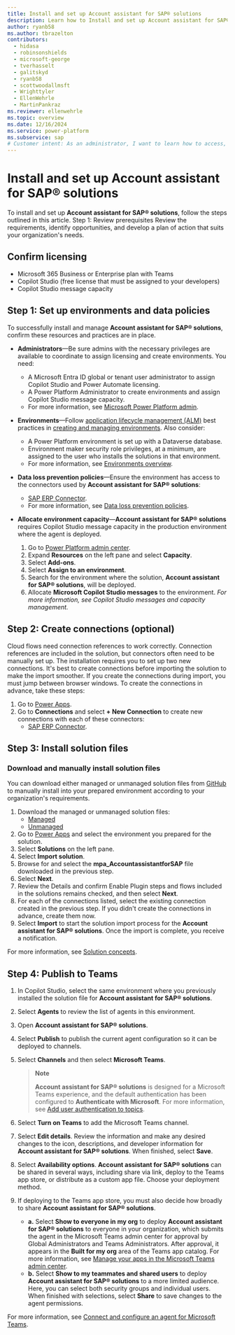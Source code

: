 ```yaml
---
title: Install and set up Account assistant for SAP® solutions
description: Learn how to Install and set up Account assistant for SAP® solutions.
author: ryanb58
ms.author: tbrazelton
contributors:
  - hidasa
  - robinsonshields
  - microsoft-george
  - tverhasselt
  - galitskyd
  - ryanb58
  - scottwoodallmsft
  - Wrighttyler
  - EllenWehrle
  - MartinPankraz
ms.reviewer: ellenwehrle
ms.topic: overview
ms.date: 12/16/2024
ms.service: power-platform
ms.subservice: sap
# Customer intent: As an administrator, I want to learn how to access, install, and set up the Account assistant for SAP® solutions.
---
```


# Install and set up **Account assistant for SAP® solutions**
To install and set up **Account assistant for SAP® solutions**, follow the steps outlined in this article.
Step 1: Review prerequisites
Review the requirements, identify opportunities, and develop a plan of action that suits your organization's needs.

## Confirm licensing
-	Microsoft 365 Business or Enterprise plan with Teams
-	Copilot Studio (free license that must be assigned to your developers)
-	Copilot Studio message capacity

## Step 1: Set up environments and data policies

To successfully install and manage **Account assistant for SAP® solutions**, confirm these resources and practices are in place.
- **Administrators**—Be sure admins with the necessary privileges are available to coordinate to assign licensing and create environments. You need:
    - A Microsoft Entra ID global or tenant user administrator to assign Copilot Studio and Power Automate licensing.
    - A Power Platform Administrator to create environments and assign Copilot Studio message capacity.
    - For more information, see [Microsoft Power Platform admin](/power-platform/admin).
- **Environments**—Follow [application lifecycle management (ALM)](/power-platform/alm) best practices in [creating and managing environments](/power-platform/admin/create-environment). Also consider:
    - A Power Platform environment is set up with a Dataverse database.
    - Environment maker security role privileges, at a minimum, are assigned to the user who installs the solutions in that environment.
    - For more information, see [Environments overview](/power-platform/admin/environments-overview).
- **Data loss prevention policies**—Ensure the environment has access to the connectors used by **Account assistant for SAP® solutions**:
    - [SAP ERP Connector](/connectors/saperp/).
    - For more information, see [Data loss prevention policies](/power-platform/admin/wp-data-loss-prevention).
- **Allocate environment capacity**—**Account assistant for SAP® solutions** requires Copilot Studio message capacity in the production environment where the agent is deployed.

    1.	Go to [Power Platform admin center](https://admin.powerplatform.microsoft.com/).
    2.	Expand **Resources** on the left pane and select **Capacity**.
    3.	Select **Add-ons**.
    4.	Select **Assign to an environment**.
    5.	Search for the environment where the solution, **Account assistant for SAP® solutions**, will be deployed.
    6.	Allocate **Microsoft Copilot Studio messages** to the environment.
        _For more information, see Copilot Studio messages and capacity management._

## Step 2: Create connections (optional)
Cloud flows need connection references to work correctly. Connection references are included in the solution, but connectors often need to be manually set up.
The installation requires you to set up two new connections. It's best to create connections before importing the solution to make the import smoother. If you create the connections during import, you must jump between browser windows.
To create the connections in advance, take these steps:
1.	Go to [Power Apps](https://make.powerapps.com/).
2.	Go to **Connections** and select **+ New Connection** to create new connections with each of these connectors:
    - [SAP ERP Connector](/connectors/saperp/).

## Step 3: Install solution files

### Download and manually install solution files
You can download either managed or unmanaged solution files from [GitHub](https://aka.ms/agents/account-assistant-for-sap/github) to manually install into your prepared environment according to your organization's requirements.
1.	Download the managed or unmanaged solution files:
    - [Managed](https://aka.ms/agents/account-assistant-for-sap/managed)
    - [Unmanaged](https://aka.ms/agents/account-assistant-for-sap/unmanaged)
2.	Go to [Power Apps](https://make.powerapps.com/) and select the environment you prepared for the solution.
3.	Select **Solutions** on the left pane.
4.	Select **Import solution**.
5.	Browse for and select the **mpa_AccountassistantforSAP** file downloaded in the previous step.
6.	Select **Next**.
7.	Review the Details and confirm Enable Plugin steps and flows included in the solutions remains checked, and then select **Next**.
8.	For each of the connections listed, select the existing connection created in the previous step. If you didn't create the connections in advance, create them now.
9.	Select **Import** to start the solution import process for the **Account assistant for SAP® solutions**. Once the import is complete, you receive a notification.

For more information, see [Solution concepts](/power-platform/alm/solution-concepts-alm).

## Step 4: Publish to Teams
1.	In Copilot Studio, select the same environment where you previously installed the solution file for **Account assistant for SAP® solutions**.
2.	Select **Agents** to review the list of agents in this environment.
3.	Open ****Account assistant for SAP® solutions****.
4.	Select **Publish** to publish the current agent configuration so it can be deployed to channels.
5.	Select **Channels** and then select **Microsoft Teams**.

    
    > **Note**
    >
    > **Account assistant for SAP® solutions** is designed for a Microsoft Teams experience, and the default authentication has been configured to **Authenticate with Microsoft**. For more information, see [Add user authentication to topics](/microsoft-copilot-studio/advanced-end-user-authentication).
    

6.	Select **Turn on Teams** to add the Microsoft Teams channel.
7.	Select **Edit details**. Review the information and make any desired changes to the icon, descriptions, and developer information for **Account assistant for SAP® solutions**. When finished, select **Save**.
8.	Select **Availability options**. **Account assistant for SAP® solutions** can be shared in several ways, including share via link, deploy to the Teams app store, or distribute as a custom app file. Choose your deployment method.
9.	If deploying to the Teams app store, you must also decide how broadly to share **Account assistant for SAP® solutions**.
    - **a.** Select **Show to everyone in my org** to deploy **Account assistant for SAP® solutions** to everyone in your organization, which submits the agent in the Microsoft Teams admin center for approval by Global Administrators and Teams Administrators. After approval, it appears in the **Built for my org** area of the Teams app catalog. For more information, see [Manage your apps in the Microsoft Teams admin center](/microsoftteams/manage-apps).
    - **b.** Select **Show to my teammates and shared users** to deploy **Account assistant for SAP® solutions** to a more limited audience. Here, you can select both security groups and individual users. When finished with selections, select **Share** to save changes to the agent permissions.

For more information, see [Connect and configure an agent for Microsoft Teams](/microsoft-copilot-studio/publication-add-bot-to-microsoft-teams).
